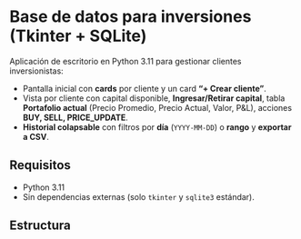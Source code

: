 # Base de datos para inversiones (Tkinter + SQLite)

Aplicación de escritorio en Python 3.11 para gestionar clientes inversionistas:
- Pantalla inicial con **cards** por cliente y un card **“+ Crear cliente”**.
- Vista por cliente con capital disponible, **Ingresar/Retirar capital**, tabla **Portafolio actual** (Precio Promedio, Precio Actual, Valor, P&L), acciones **BUY, SELL, PRICE_UPDATE**.
- **Historial colapsable** con filtros por **día** (`YYYY-MM-DD`) o **rango** y **exportar a CSV**.

## Requisitos
- Python 3.11
- Sin dependencias externas (solo `tkinter` y `sqlite3` estándar).

## Estructura

